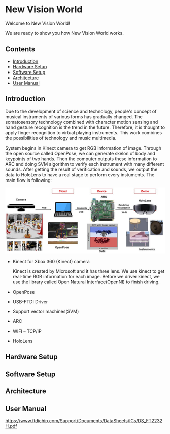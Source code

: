 # New Vision World
  Welcome to New Vision World! 
  
  We are ready to show you how New Vision World works.
  
Contents
--------
- [Introduction](#Introduction)
- [Hardware Setup](#Hardware-Setup)
- [Software Setup](#Software-Setup)
- [Architecture](#Architecture)
- [User Manual](#User-Manual)

## Introduction

Due to the development of science and technology, people's concept of musical instruments of various forms has gradually changed. The somatosensory technology combined with character motion sensing and hand gesture recognition is the trend in the future. Therefore, it is thought to apply finger recognition to virtual playing instruments. This work combines the possibilities of technology and music multimedia.


System begins in Kinect camera to get RGB information of image. Through the open source called OpenPose, we can generate skelon of body and keypoints of two hands. Then the computer outputs these information to ARC and doing SVM algorithm to verify each instrument with many different sounds. After getting the result of verification and sounds, we output the data to HoloLens to have a real stage to perform every instuments. The main flow is following:


![Flow](images/Flow.JPG)

* Kinect for Xbox 360 (Kinect) camera 

  Kinect is created by Microsoft and it has three lens. We use kinect to get real-time RGB information for each image. Before we driver kinect, we use the library called Open Natural Interface(OpenNI) to finish driving.

* OpenPose
  
* USB-FTDI Driver
* Support vector machines(SVM)
* ARC
* WIFI – TCP/IP 
* HoloLens

## Hardware Setup

## Software Setup

## Architecture

## User Manual


https://www.ftdichip.com/Support/Documents/DataSheets/ICs/DS_FT2232H.pdf







